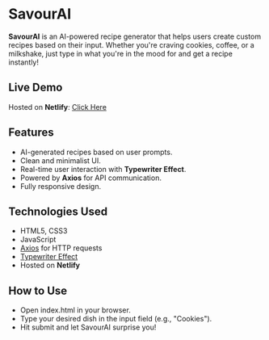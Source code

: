 # SavourAI


**SavourAI** is an AI-powered recipe generator that helps users create custom recipes based on their input. Whether you're craving cookies, coffee, or a milkshake, just type in what you're in the mood for and get a recipe instantly!

## Live Demo 
Hosted on **Netlify**: <a href ="https://peaceful-axolotl-f6f235.netlify.app/"> Click Here </a>

## Features
- AI-generated recipes based on user prompts.
- Clean and minimalist UI.
- Real-time user interaction with **Typewriter Effect**.
- Powered by **Axios** for API communication.
- Fully responsive design.

## Technologies Used 
- HTML5, CSS3 
- JavaScript
- [Axios](https://github.com/axios/axios) for HTTP requests
- [Typewriter Effect](https://github.com/tameemsafi/typewriterjs)
- Hosted on **Netlify**

## How to Use
- Open index.html in your browser.
- Type your desired dish in the input field (e.g., "Cookies").
- Hit submit and let SavourAI surprise you!

